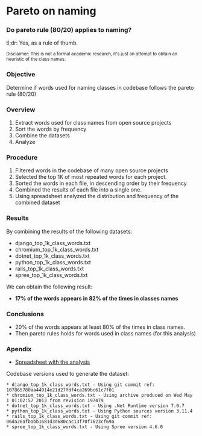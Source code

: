 # Pareto on naming

### Do pareto rule (80/20) applies to naming?

tl;dr: Yes, as a rule of thumb.

<sup>Disclaimer: This is not a formal academic research, it's just an attempt to obtain an heuristic of the class names.</sup>

### Objective
Determine if words used for naming classes in codebase follows the pareto rule (80/20)

### Overview
1. Extract words used for class names from open source projects
2. Sort the words by frequency
3. Combine the datasets
4. Analyze

### Procedure
1. Filtered words in the codebase of many open source projects
2. Selected the top 1K of most repeated words for each project.
3. Sorted the words in each file, in descending order by their frequency
4. Combined the results of each file into a single one.
5. Using spreadsheet analyzed the distribution and frequency of the combined dataset

### Results

By combining the results of the following datasets:

* django_top_1k_class_words.txt
* chromium_top_1k_class_words.txt
* dotnet_top_1k_class_words.txt
* python_top_1k_class_words.txt
* rails_top_1k_class_words.txt
* spree_top_1k_class_words.txt

We can obtain the following result:
- **17% of the words appears in 82% of the times in classes names**

### Conclusions

* 20% of the words appears at least 80% of the times in class names.
* Then pareto rules holds for words used in class names (for this analysis)

### Apendix

* [Spreadsheet with the analysis](https://docs.google.com/spreadsheets/d/1OC2qfYwB4PP7pPVt4SRM-pHTIodGlRpDAyt-qQpPl-U/edit?usp=sharing)

Codebase versions used to generate the dataset:
```
* django_top_1k_class_words.txt - Using git commit ref: 107865780aa44914e21d27fdf4ca269bc61c7f01
* chromium_top_1k_class_words.txt - Using archive produced on Wed May  1 01:02:57 2013 from revision 197479
* dotnet_top_1k_class_words.txt - Using .Net Runtime version 7.0.7
* python_top_1k_class_words.txt - Using Python sources version 3.11.4
* rails_top_1k_class_words.txt - Using git commit ref: 06da26afbabb1681d3d680cac13f70f7623cf69a
* spree_top_1k_class_words.txt - Using Spree version 4.6.0
```
